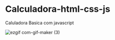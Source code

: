 # Calculadora-html-css-js

Caluladora Basica com javascript

![ezgif com-gif-maker (3)](https://user-images.githubusercontent.com/112099541/197006854-cb52a440-7fcb-431f-aed1-b625e34b238c.gif)
